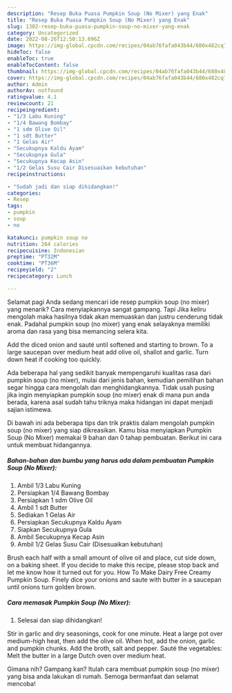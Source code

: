```yaml
---
description: "Resep Buka Puasa Pumpkin Soup (No Mixer) yang Enak"
title: "Resep Buka Puasa Pumpkin Soup (No Mixer) yang Enak"
slug: 1302-resep-buka-puasa-pumpkin-soup-no-mixer-yang-enak
category: Uncategorized
date: 2022-08-26T12:50:13.696Z
image: https://img-global.cpcdn.com/recipes/04ab76fafa043b44/680x482cq70/pumpkin-soup-no-mixer-foto-resep-utama.jpg
hideToc: false
enableToc: true
enableTocContent: false
thumbnail: https://img-global.cpcdn.com/recipes/04ab76fafa043b44/680x482cq70/pumpkin-soup-no-mixer-foto-resep-utama.jpg
cover: https://img-global.cpcdn.com/recipes/04ab76fafa043b44/680x482cq70/pumpkin-soup-no-mixer-foto-resep-utama.jpg
author: Admin
authorAv: notfound
ratingvalue: 4.1
reviewcount: 21
recipeingredient:
- "1/3 Labu Kuning"
- "1/4 Bawang Bombay"
- "1 sdm Olive Oil"
- "1 sdt Butter"
- "1 Gelas Air"
- "Secukupnya Kaldu Ayam"
- "Secukupnya Gula"
- "Secukupnya Kecap Asin"
- "1/2 Gelas Susu Cair Disesuaikan kebutuhan"
recipeinstructions:

- "Sudah jadi dan siap dihidangkan!"
categories:
- Resep
tags:
- pumpkin
- soup
- no

katakunci: pumpkin soup no 
nutrition: 264 calories
recipecuisine: Indonesian
preptime: "PT32M"
cooktime: "PT36M"
recipeyield: "2"
recipecategory: Lunch

---
```



Selamat pagi Anda sedang mencari ide resep pumpkin soup (no mixer) yang menarik? Cara menyiapkannya sangat gampang. Tapi Jika keliru mengolah maka hasilnya tidak akan memuaskan dan justru cenderung tidak enak. Padahal pumpkin soup (no mixer) yang enak selayaknya memiliki aroma dan rasa yang bisa memancing selera kita.


Add the diced onion and sauté until softened and starting to brown. To a large saucepan over medium heat add olive oil, shallot and garlic. Turn down heat if cooking too quickly.

Ada beberapa hal yang sedikit banyak mempengaruhi kualitas rasa dari pumpkin soup (no mixer), mulai dari jenis bahan, kemudian pemilihan bahan segar hingga cara mengolah dan menghidangkannya. Tidak usah pusing jika ingin menyiapkan pumpkin soup (no mixer) enak di mana pun anda berada, karena asal sudah tahu triknya maka hidangan ini dapat menjadi sajian istimewa.


Di bawah ini ada beberapa tips dan trik praktis dalam mengolah pumpkin soup (no mixer) yang siap dikreasikan. Kamu bisa menyiapkan Pumpkin Soup (No Mixer) memakai 9 bahan dan 0 tahap pembuatan. Berikut ini cara untuk membuat hidangannya.

<!--inarticleads1-->

##### Bahan-bahan dan bumbu yang harus ada dalam pembuatan Pumpkin Soup (No Mixer):

1. Ambil 1/3 Labu Kuning
1. Persiapkan 1/4 Bawang Bombay
1. Persiapkan 1 sdm Olive Oil
1. Ambil 1 sdt Butter
1. Sediakan 1 Gelas Air
1. Persiapkan Secukupnya Kaldu Ayam
1. Siapkan Secukupnya Gula
1. Ambil Secukupnya Kecap Asin
1. Ambil 1/2 Gelas Susu Cair (Disesuaikan kebutuhan)


Brush each half with a small amount of olive oil and place, cut side down, on a baking sheet. If you decide to make this recipe, please stop back and let me know how it turned out for you. How To Make Dairy Free Creamy Pumpkin Soup. Finely dice your onions and saute with butter in a saucepan until onions turn golden brown. 

<!--inarticleads2-->

##### Cara memasak Pumpkin Soup (No Mixer):


1. Selesai dan siap dihidangkan!

Stir in garlic and dry seasonings, cook for one minute. Heat a large pot over medium-high heat, then add the olive oil. When hot, add the onion, garlic and pumpkin chunks. Add the broth, salt and pepper. Sauté the vegetables: Melt the butter in a large Dutch oven over medium heat. 

Gimana nih? Gampang kan? Itulah cara membuat pumpkin soup (no mixer) yang bisa anda lakukan di rumah. Semoga bermanfaat dan selamat mencoba!
